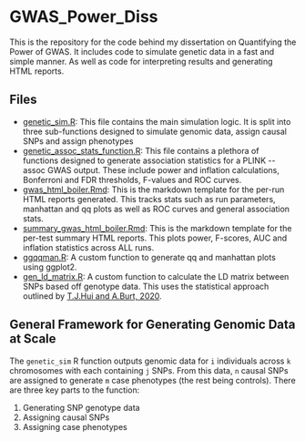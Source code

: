 # GWAS_Power_Diss
This is the repository for the code behind my dissertation on Quantifying the Power of GWAS. It includes code to simulate genetic data in a fast and simple manner. As well as code for interpreting results and generating HTML reports.

## Files
- [genetic_sim.R](./genetic_sim.R): This file contains the main simulation logic. It is split into three sub-functions designed to simulate genomic data, assign causal SNPs and assign phenotypes
- [genetic_assoc_stats_function.R](./genetic_assoc_stats_function.R): This file contains a plethora of functions designed to generate association statistics for a PLINK --assoc GWAS output. These include power and inflation calculations, Bonferroni and FDR thresholds, F-values and ROC curves.
- [gwas_html_boiler.Rmd](./gwas_html_boiler.Rmd): This is the markdown template for the per-run HTML reports generated. This tracks stats such as run parameters, manhattan and qq plots as well as ROC curves and general association stats. 
- [summary_gwas_html_boiler.Rmd](./summary_gwas_html_boiler.Rmd): This is the markdown template for the per-test summary HTML reports. This plots power, F-scores, AUC and inflation statistics across ALL runs. 
- [ggqqman.R](./ggqqman.R): A custom function to generate qq and manhattan plots using ggplot2.
- [gen_ld_matrix.R](./gen_ld_matrix.R): A custom function to calculate the LD matrix between SNPs based off genotype data. This uses the statistical approach outlined by [T.J.Hui and A.Burt, 2020](https://bmcgenomdata.biomedcentral.com/articles/10.1186/s12863-020-0818-9#citeas). 


## General Framework for Generating Genomic Data at Scale

The `genetic_sim` R function outputs genomic data for `i` individuals across `k` chromosomes with each containing `j` SNPs. From this data, `n` causal SNPs are assigned to generate `m` case phenotypes (the rest being controls). There are three key parts to the function:

1. Generating SNP genotype data
2. Assigning causal SNPs
3. Assigning case phenotypes







